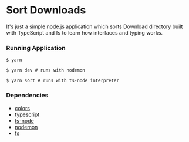 # Sort Downloads
It's just a simple node.js application which sorts Download directory built with TypeScript and fs to learn how interfaces and typing works.

### Running Application
```
$ yarn

$ yarn dev # runs with nodemon

$ yarn sort # runs with ts-node interpreter
```

### Dependencies
- [colors](https://www.npmjs.com/package/colors)
- [typescript](https://www.npmjs.com/package/typescript)
- [ts-node](https://www.npmjs.com/package/ts-node)
- [nodemon](https://www.npmjs.com/package/nodemon)
- [fs](https://nodejs.org/api/fs.html)